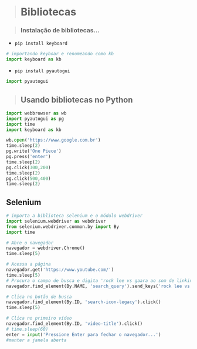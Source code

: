 ># Bibliotecas

>### Instalação de bibliotecas...

- `pip install keyboard`

```python
# importando keyboar e renomeando como kb
import keyboard as kb
```
 - `pip install pyautogui`
 ```python
 import pyautogui
 ```

> ## Usando bibliotecas no Python
 ```py
import webbrowser as wb
import pyautogui as pg
import time
import keyboard as kb

wb.open('https://www.google.com.br')
time.sleep(2)
pg.write('One Piece')
pg.press('enter')
time.sleep(2)
pg.click(300,200)
time.sleep(2)
pg.click(500,400)
time.sleep(2)
```

## Selenium

```python
# importa a biblioteca selenium e o módulo webdriver
import selenium.webdriver as webdriver
from selenium.webdriver.common.by import By
import time

# Abre o navegador
navegador = webdriver.Chrome()
time.sleep(5)

# Acessa a página
navegador.get('https://www.youtube.com/')
time.sleep(5)
# Procura o campo de busca e digita 'rock lee vs gaara ao som de linkin park'
navegador.find_element(By.NAME, 'search_query').send_keys('rock lee vs gaara ao som de linkin park')

# Clica no botão de busca
navegador.find_element(By.ID, 'search-icon-legacy').click()
time.sleep(5)

# Clica no primeiro vídeo
navegador.find_element(By.ID, 'video-title').click()
# time.sleep(60)
enter = input('Pressione Enter para fechar o navegador...')
#manter a janela aberta
```